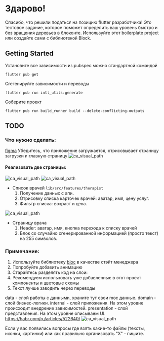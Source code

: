 # Здарово!
Спасибо, что решили податься на позицию flutter разработчика!
Это тестовое задание, которое поможет определить ваш уровень быстро и без вращения деревьев в блоконте.
Используйте этот boilerplate project или создайте сами с библиотекой Block.

## Getting Started
Установите все зависимости из pubspec можно стандартной командой

```shell
flutter pub get
```

Сгегенируйте зависимости и переводы

```shell
flutter pub run intl_utils:generate
```

Соберите проект
```shell
flutter pub run build_runner build --delete-conflicting-outputs
```

## TODO

### Что нужно сделать:
[figma](https://www.figma.com/file/hfV8YVw7uWNEb1lHdbPFNX/Untitled?type=design&node-id=0%3A1&mode=design&t=ARFhMydSbNRwzMJn-1)
Убедитесь, что приложение загружается, отрисовывает страницу загрузки и главную страницу
![ca_visual_path](markdown_pictures/view_splash_screen.jpg)

#### Реализовать две страницы:

![ca_visual_path](markdown_pictures/view_list.jpg)
![ca_visual_path](markdown_pictures/view_filter.jpg)
* Список врачей `lib/src/features/therapist`
    1. Получение данных с апи.
    2. Отрисовку списка карточек врачей: аватар, имя, цену услуг.
    3. Фильтр списка: возраст и цена.

![ca_visual_path](markdown_pictures/view_list_item.jpg)
* Страницу врача
    1. Header: аватар, имя, кнопка перехода к списку врачей
    2. Блок со случайно сгенерированной информацией (просто текст) на 255 символов.

### Примечание:

1. Используйте библиотеку [bloc](https://bloclibrary.dev/#/) в качестве стэйт менеджера
2. Попробуйте добавить анимацию
3. Старайтесь разделять код на слои:
4. Рекомендуем использовать уже добавленные в этот проект компоненты и цветовые схемы
5. Текст лучше заводить через переводы

data - слой работы с данными, храните тут свои moc данные.
domain - слой бизнес-логики.
internal - слой приложения. На этом уровне происходит внедрение зависимостей.
presentation - слой представления. На этом уровне описываем UI.
https://habr.com/ru/articles/522640/
![ca_visual_path](markdown_pictures/ca_visual.png)
   
Если у вас появились вопросы где взять какие-то файлы (тексты, иконки, картинки) или как правильно организовать "X" - пишите.

